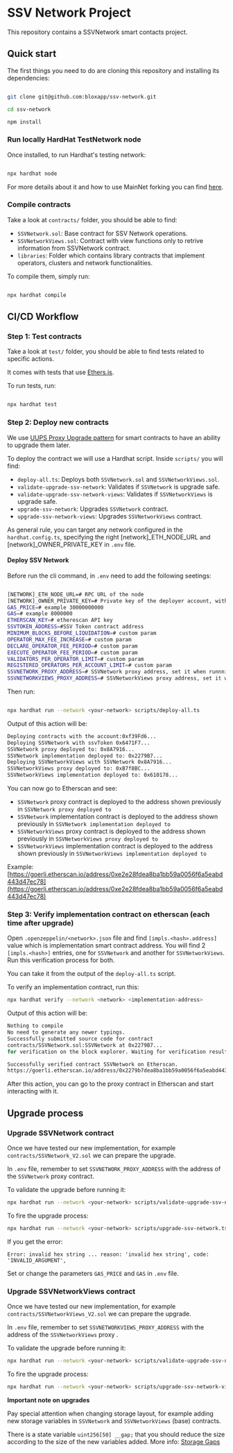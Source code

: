 # SSV Network Project

  

This repository contains a SSVNetwork smart contacts project.

  

## Quick start

  

The first things you need to do are cloning this repository and installing its dependencies:

  

```sh

git clone git@github.com:bloxapp/ssv-network.git

cd ssv-network

npm install

```

  

### Run locally HardHat TestNetwork node

Once installed, to run Hardhat's testing network:

  

```sh

npx hardhat node

```

  

For more details about it and how to use MainNet forking you can find [here](https://hardhat.org/hardhat-network/).

  

### Compile contracts

Take a look at `contracts/` folder, you should be able to find:
- `SSVNetwork.sol`: Base contract for SSV Network operations.
- `SSVNetworkViews.sol`: Contract with view functions only to retrive information from SSVNetwork contract.
- `libraries`: Folder which contains library contracts that implement operators, clusters and network functionalities.

  

To compile them, simply run:

  

```sh

npx hardhat compile

```

  

## CI/CD Workflow

  

### Step 1: Test contracts

Take a look at `test/` folder, you should be able to find tests related to specific actions.

It comes with tests that use [Ethers.js](https://github.com/ethers-io/ethers.js/).

To run tests, run:

  

```sh

npx hardhat test

```

  

### Step 2: Deploy new contracts

We use [UUPS Proxy Upgrade pattern](https://docs.openzeppelin.com/contracts/4.x/api/proxy) for smart contracts to have an ability to upgrade them later.

To deploy the contract we will use a Hardhat script. Inside `scripts/` you will find:
- `deploy-all.ts`: Deploys both `SSVNetwork.sol` and `SSVNetworkViews.sol`.
- `validate-upgrade-ssv-network`: Validates if `SSVNetwork` is upgrade safe.
- `validate-upgrade-ssv-network-views`: Validates if `SSVNetworkViews` is upgrade safe.
- `upgrade-ssv-network`: Upgrades `SSVNetwork` contract.
- `upgrade-ssv-network-views`: Upgrades `SSVNetworkViews` contract.

As general rule, you can target any network configured in the `hardhat.config.ts`, specifying the right [network]_ETH_NODE_URL and [network]_OWNER_PRIVATE_KEY in `.env` file.

  
#### Deploy SSV Network

  

Before run the cli command, in `.env` need to add the following seetings:

  

```sh

[NETWORK]_ETH_NODE_URL=# RPC URL of the node
[NETWORK]_OWNER_PRIVATE_KEY=# Private key of the deployer account, without 0x prefix
GAS_PRICE=# example 30000000000
GAS=# example 8000000
ETHERSCAN_KEY=# etherescan API key
SSVTOKEN_ADDRESS=#SSV Token contract address
MINIMUM_BLOCKS_BEFORE_LIQUIDATION=# custom param
OPERATOR_MAX_FEE_INCREASE=# custom param
DECLARE_OPERATOR_FEE_PERIOD=# custom param
EXECUTE_OPERATOR_FEE_PERIOD=# custom param
VALIDATORS_PER_OPERATOR_LIMIT=# custom param
REGISTERED_OPERATORS_PER_ACCOUNT_LIMIT=# custom param
SSVNETWORK_PROXY_ADDRESS=# SSVNetwork proxy address, set it when runnning upgrade-ssv-network.ts script
SSVNETWORKVIEWS_PROXY_ADDRESS=# SSVNetworkViews proxy address, set it when runnning upgrade-ssv-network-views.ts script
```

  Then run:

```sh

npx hardhat run --network <your-network> scripts/deploy-all.ts

```

Output of this action will be:

```sh
Deploying contracts with the account:0xf39Fd6...
Deploying SSVNetwork with ssvToken 0x6471F7...
SSVNetwork proxy deployed to: 0x8A7916...
SSVNetwork implementation deployed to: 0x2279B7...
Deploying SSVNetworkViews with SSVNetwork 0x8A7916...
SSVNetworkViews proxy deployed to: 0xB7f8BC...
SSVNetworkViews implementation deployed to: 0x610178...
```

You can now go to Etherscan and see:
- `SSVNetwork` proxy contract is deployed to the address shown previously in `SSVNetwork proxy deployed to`
- `SSVNetwork` implementation contract is deployed to the address shown previously in `SSVNetwork implementation deployed to`
- `SSVNetworkViews` proxy contract is deployed to the address shown previously in `SSVNetworkViews proxy deployed to`
- `SSVNetworkViews` implementation contract is deployed to the address shown previously in `SSVNetworkViews implementation deployed to`

Example: [https://goerli.etherscan.io/address/0xe2e28fdea8ba1bb59a0056f6a5eabd443d47ec78](https://goerli.etherscan.io/address/0xe2e28fdea8ba1bb59a0056f6a5eabd443d47ec78)


### Step 3: Verify implementation contract on etherscan (each time after upgrade)

Open `.openzeppelin/<network>.json` file and find `[impls.<hash>.address]` value which is implementation smart contract address.
You will find 2 `[impls.<hash>]` entries, one for `SSVNetwork` and another for `SSVNetworkViews`.
Run this verification process for both.

You can take it from the output of the `deploy-all.ts` script.

  

To verify an implementation contract, run this:

```sh
npx hardhat verify --network <network> <implementation-address>
```

Output of this action will be:
```sh
Nothing to compile
No need to generate any newer typings.
Successfully submitted source code for contract
contracts/SSVNetwork.sol:SSVNetwork at 0x2279B7...
for verification on the block explorer. Waiting for verification result...

Successfully verified contract SSVNetwork on Etherscan.
https://goerli.etherscan.io/address/0x2279b7dea8ba1bb59a0056f6a5eabd443d47ec78#code
```

After this action, you can go to the proxy contract in Etherscan and start interacting with it.
  
## Upgrade process
### Upgrade SSVNetwork contract

Once we have tested our new implementation, for example `contracts/SSVNetwork_V2.sol` we can prepare the upgrade.

  
In `.env` file, remember to set `SSVNETWORK_PROXY_ADDRESS` with the address of the `SSVNetwork` proxy contract.

To validate the upgrade before running it:

```sh
npx hardhat run --network <your-network> scripts/validate-upgrade-ssv-network.ts
```

To fire the upgrade process:

```sh
npx hardhat run --network <your-network> scripts/upgrade-ssv-network.ts
```

If you get the error:

`
Error: invalid hex string ...
reason: 'invalid hex string',
code: 'INVALID_ARGUMENT',
`

Set or change the parameters `GAS_PRICE` and `GAS` in `.env` file.


### Upgrade SSVNetworkViews contract

Once we have tested our new implementation, for example `contracts/SSVNetworkViews_V2.sol` we can prepare the upgrade.

In `.env` file, remember to set `SSVNETWORKVIEWS_PROXY_ADDRESS` with the address of the `SSVNetworkViews` proxy .

To validate the upgrade before running it:

```sh
npx hardhat run --network <your-network> scripts/validate-upgrade-ssv-network-views.ts
```

To fire the upgrade process:

```sh
npx hardhat run --network <your-network> scripts/upgrade-ssv-network-views.ts
```

**Important note on upgrades**

Pay special attention when changing storage layout, for example adding new storage variables in `SSVNetwork` and `SSVNetworkViews` (base) contracts.

There is a state variable `uint256[50] __gap;` that you should reduce the size according to the size of the new variables added. More info: [Storage Gaps](https://docs.openzeppelin.com/upgrades-plugins/1.x/writing-upgradeable#storage-gaps)
